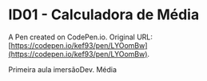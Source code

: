 # ID01 - Calculadora de Média 

A Pen created on CodePen.io. Original URL: [https://codepen.io/kef93/pen/LYOomBw](https://codepen.io/kef93/pen/LYOomBw).

Primeira aula imersãoDev.
Média
